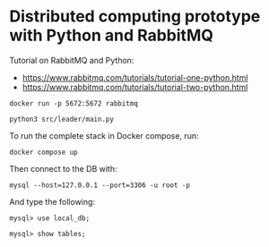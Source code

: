 # Distributed computing prototype with Python and RabbitMQ

Tutorial on RabbitMQ and Python: 
- https://www.rabbitmq.com/tutorials/tutorial-one-python.html
- https://www.rabbitmq.com/tutorials/tutorial-two-python.html


```
docker run -p 5672:5672 rabbitmq
```

```
python3 src/leader/main.py
```

To run the complete stack in Docker compose, run:

```
docker compose up
```

Then connect to the DB with:

```
mysql --host=127.0.0.1 --port=3306 -u root -p
```

And type the following:

```
mysql> use local_db;

mysql> show tables;

```

